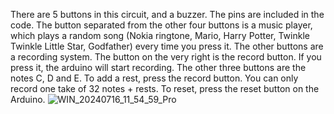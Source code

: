 There are 5 buttons in this circuit, and a buzzer. The pins are included in the code. 
The button separated from the other four buttons is a music player, which plays a random song (Nokia ringtone, Mario, Harry Potter, Twinkle Twinkle Little Star, Godfather) every time you press it.
The other buttons are a recording system. The button on the very right is the record button. If you press it, the arduino will start recording. The other three buttons are the notes C, D and E. 
To add a rest, press the record button.
You can only record one take of 32 notes + rests. To reset, press the reset button on the Arduino. 
![WIN_20240716_11_54_59_Pro](https://github.com/user-attachments/assets/41807b6b-f9d5-4b0d-a823-f8879964eced)
